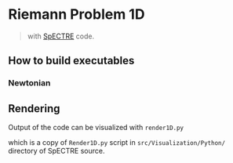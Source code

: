 # Riemann Problem 1D
> with [SpECTRE](https://github.com/sxs-collaboration/spectre) code.


## How to build executables


### Newtonian


## Rendering
Output of the code can be visualized with `render1D.py` 

which is a copy of `Render1D.py` script in `src/Visualization/Python/` directory of SpECTRE source.


